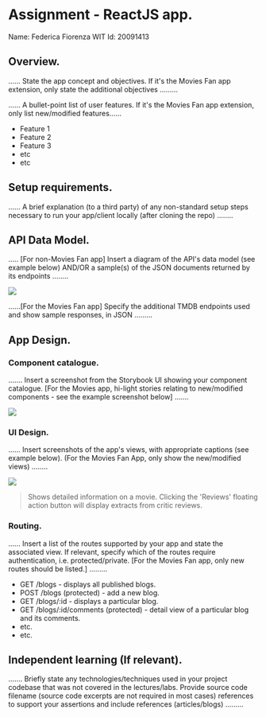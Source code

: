 # Assignment - ReactJS app.

Name: Federica Fiorenza
WIT Id: 20091413

## Overview.

...... State the app concept and objectives. If it's the Movies Fan app extension, only state the additional objectives .........


...... A bullet-point list of user features. If it's the Movies Fan app extension, only list new/modified features...... 
 
 + Feature 1
 + Feature 2
 + Feature 3
 + etc
 + etc

## Setup requirements.

...... A brief explanation (to a third party) of any non-standard setup steps necessary to run your app/client locally (after cloning the repo) ........

## API Data Model.

..... [For non-Movies Fan app] Insert a diagram of the API's data model (see example below) AND/OR a sample(s) of the JSON documents returned by its endpoints ........

![][model]

......[For the Movies Fan app] Specify the additional TMDB endpoints used and show sample responses, in JSON .........

## App Design.

### Component catalogue.

....... Insert a screenshot from the Storybook UI showing your component catalogue. [For the Movies app, hi-light stories relating to new/modified components - see the example screenshot below] .......

![][stories]

### UI Design.

...... Insert screenshots of the app's views, with appropriate captions (see example below). (For the Movies Fan App, only show the new/modified views) ........

![][view]
>Shows detailed information on a movie. Clicking the 'Reviews' floating action button will display extracts from critic reviews.

### Routing.

...... Insert a list of the routes supported by your app and state the associated view. If relevant, specify which of the routes require authentication, i.e. protected/private. [For the Movies Fan app, only new routes should be listed.] ......... 

+ GET /blogs - displays all published blogs.
+ POST /blogs (protected) - add a new blog.
+ GET /blogs/:id - displays a particular blog.
+ GET /blogs/:id/comments (protected) - detail view of a particular blog and its comments.
+ etc.
+ etc.

## Independent learning (If relevant).

....... Briefly state any technologies/techniques used in your project codebase that was not covered in the lectures/labs. Provide source code filename (source code excerpts are not required in most cases) references to support your assertions and include references (articles/blogs) ......... 


[model]: ./data.jpg
[view]: ./view.png
[stories]: ./storybook.png
